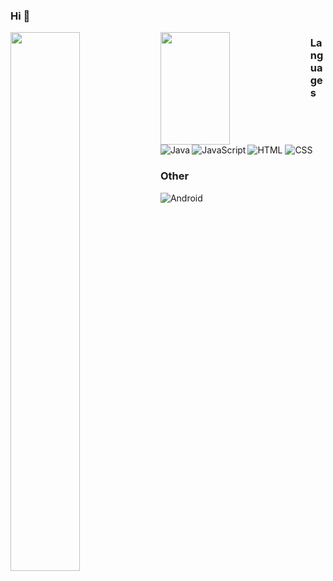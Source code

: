 ### Hi 👋

<img align="left"  width="47%" src="https://github-readme-stats.vercel.app/api?username=Hani311&show_icons=true&theme=radical&include_all_commits=true&count_private=true"/>

<img align="left" width="47%" height="180p" src="https://github-readme-stats.vercel.app/api/top-langs/?username=Hani311&layout=compact"/>

### Languages
<img alt="Java" align="left" src="https://img.shields.io/badge/java-%23ED8B00.svg?style=for-the-badge&logo=java&logoColor=white"/>
<img alt="JavaScript" align="left" src="https://img.shields.io/badge/javascript-%23323330.svg?style=for-the-badge&logo=javascript&logoColor=%23F7DF1E"/>
<img alt="HTML" src="https://img.shields.io/badge/html5-%23E34F26.svg?style=for-the-badge&logo=html5&logoColor=white"/>
<img alt="CSS" src="https://img.shields.io/badge/css3-%231572B6.svg?style=for-the-badge&logo=css3&logoColor=white"/>

### Other
<img alt="Android" align="left" src="https://shields.io/badge/Android-darkgreen?logo=android&style=flat"/>

